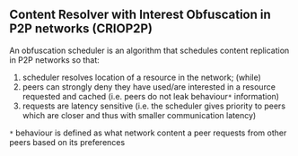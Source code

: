 ## Content Resolver with Interest Obfuscation in P2P networks (CRIOP2P)

An obfuscation scheduler is an algorithm that schedules content replication in
P2P networks so that:

1) scheduler resolves location of a resource in the network; (while)
2) peers can strongly deny they have used/are interested in a resource requested
and cached (i.e. peers do not leak behaviour`*` information)
3) requests are latency sensitive (i.e. the scheduler gives priority to peers
which are closer and thus with smaller communication latency)

`*` behaviour is defined as what network content a peer requests from other
peers based on its preferences  
